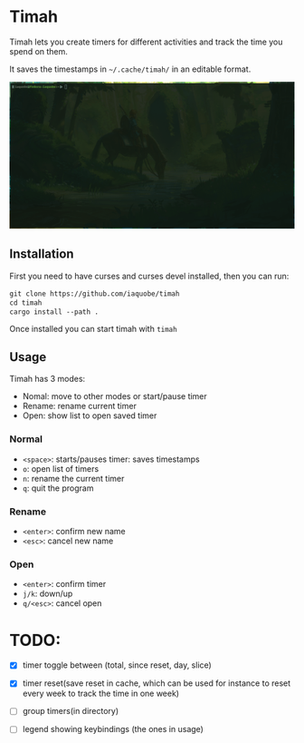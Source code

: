 # Timah
Timah lets you create timers for different activities and track the time you
spend on them.

It saves the timestamps in `~/.cache/timah/` in an editable format.

![demo](./demo/timah.gif)


## Installation
First you need to have curses and curses devel installed, then you can run: 
```
git clone https://github.com/iaquobe/timah
cd timah 
cargo install --path .
```

Once installed you can start timah with `timah`

## Usage
Timah has 3 modes: 

- Nomal: move to other modes or start/pause timer
- Rename: rename current timer
- Open: show list to open saved timer

### Normal 
- `<space>`: starts/pauses timer: saves timestamps 
- `o`: open list of timers
- `n`: rename the current timer
- `q`: quit the program

### Rename
- `<enter>`: confirm new name
- `<esc>`: cancel new name

### Open
- `<enter>`: confirm timer
- `j/k`: down/up
- `q/<esc>`: cancel open

# TODO: 
- [X] timer toggle between (total, since reset, day, slice)
- [X] timer reset(save reset in cache, which can be used for instance to reset every week to track the time in one week)
- [ ] group timers(in directory) 
- [ ] legend showing keybindings (the ones in usage)

